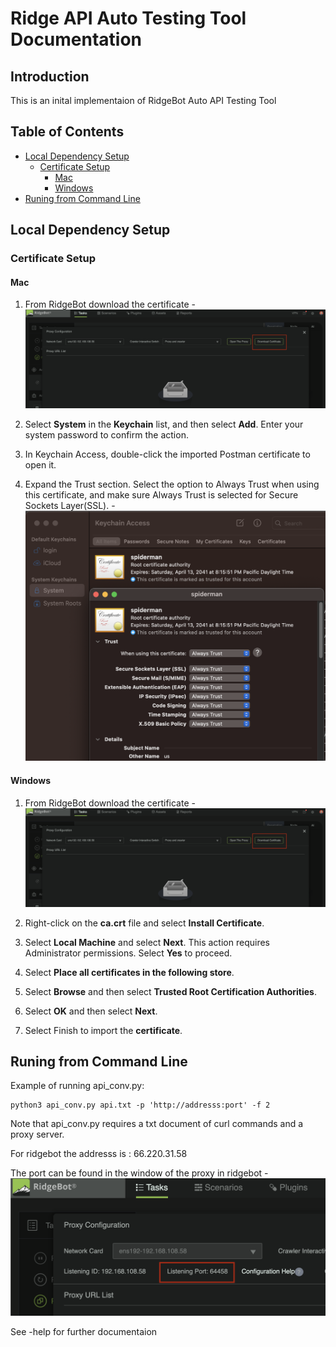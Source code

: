 # Ridge API Auto Testing Tool Documentation

## Introduction

This is an inital implementaion of RidgeBot Auto API Testing Tool

## Table of Contents

- [Local Dependency Setup](#local-dependency-setup)
    - [Certificate Setup](#certificate-setup)
        - [Mac](#mac)
        - [Windows](#windows)
- [Runing from Command Line](#running-from-command-line)

## Local Dependency Setup
### Certificate Setup
#### Mac

1. From RidgeBot download the certificate 
    -![cert_down](img/cert_down.png)

2. Select **System** in the **Keychain** list, and then select **Add**. Enter your system password to confirm the action.

3. In Keychain Access, double-click the imported Postman certificate to open it.

4. Expand the Trust section. Select the option to Always Trust when using this certificate, and make sure Always Trust is selected for Secure Sockets Layer(SSL). 
    -![cert_example](img/trust_mac.png)


#### Windows

1. From RidgeBot download the certificate 
    -![cert_down](img/cert_down.png)

2. Right-click on the **ca.crt** file and select **Install Certificate**.

3. Select **Local Machine** and select **Next**. This action requires Administrator permissions. Select **Yes** to proceed.

4. Select **Place all certificates in the following store**.

5. Select **Browse** and then select **Trusted Root Certification Authorities**.

6. Select **OK** and then select **Next**.

7. Select Finish to import the **certificate**.

## Runing from Command Line

Example of running api_conv.py:

```
python3 api_conv.py api.txt -p 'http://addresss:port' -f 2
```

Note that api_conv.py requires a txt document of curl commands and a proxy server.

For ridgebot the addresss is : 66.220.31.58

The port can be found in the window of the proxy in ridgebot 
    -![proxy_port](img/proxy_port.png)

See -help for further documentaion